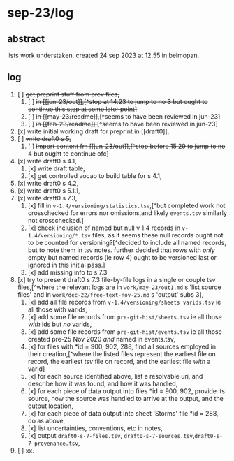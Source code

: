 # sep-23/log
## abstract

lists work understaken. created 24 sep 2023 at 12.55 in belmopan.

## log

1. [ ] ~~get preprint stuff from prev files,~~
    1. [ ] ~~in [[jun-23/out]],[^stop at 14.23 to jump to no 3 but ought to continue this step at some later point]~~
    2. [ ] ~~in [[may-23/readme]],~~[^seems to have been reviewed in jun-23]
    3. [ ] ~~in [[feb-23/readme]],~~[^seems to have been reviewed in jun-23]
2. [x] write initial working draft for preprint in [[draft0]],
3. [ ] ~~write draft0 s 5,~~
    1. [ ] ~~import content fm [[jun-23/out]],[^stop before 15.29 to jump to no 4 but ought to continue ofc]~~
4. [x] write draft0 s 4.1,
    1. [x] write draft table,
    2. [x] get controlled vocab to build table for s 4.1,
5. [x] write draft0 s 4.2,
6. [x] write draft0 s 5.1.1,
7. [x] write draft0 s 7.3,
    1. [x] fill in `v-1.4/versioning/statistics.tsv`,[^but completed work not crosschecked for errors nor omissions,and likely `events.tsv` similarly not crosschecked.]
    2. [x] check inclusion of named but null v 1.4 records in `v-1.4/versioning/*.tsv` files, as it seems these null records ought not to be counted for versioning?[^decided to include all named records, but to note them in tsv notes. further decided that rows with *only* empty but named records (ie row 4) ought to be versioned last or ignored in this initial pass.]
    3. [x] add missing info to s 7.3
8. [x] try to present draft0 s 7.3 file-by-file logs in a single or couple tsv files,[^where the relevant logs are in `work/may-23/out1.md` s 'list source files' and in `work/dec-22/free-text-nov-25.md` s 'output' subs 3],
    1. [x] add all file records from `v-1.4/versioning/sheets varids.tsv` ie all those with varids,
    2. [x] add some file records from `pre-git-hist/sheets.tsv` ie all those *with* ids but *no* varids,
    3. [x] add some file records from `pre-git-hist/events.tsv` ie all those created pre-25 Nov 2020 *and* named in events.tsv,
    4. [x] for files with *id = 900, 902, 288, find all sources employed in their creation,[^where the listed files represent the earliest file on record, the earliest *tsv* file on record, and the earliest file *with* a varid]
    5. [x] for each source identified above, list a resolvable uri, and describe how it was found, and how it was handled,
    6. [x] for each piece of data output into files *id = 900, 902, provide its source, how the source was handled to arrive at the output, and the output location,
    7. [x] for each piece of data output into sheet 'Storms' file *id = 288, do as above,
    8. [x] list uncertainties, conventions, etc in notes,
    9. [x] output `draft0-s-7-files.tsv`, `draft0-s-7-sources.tsv`,`draft0-s-7-provenance.tsv`,
9. [ ] xx.